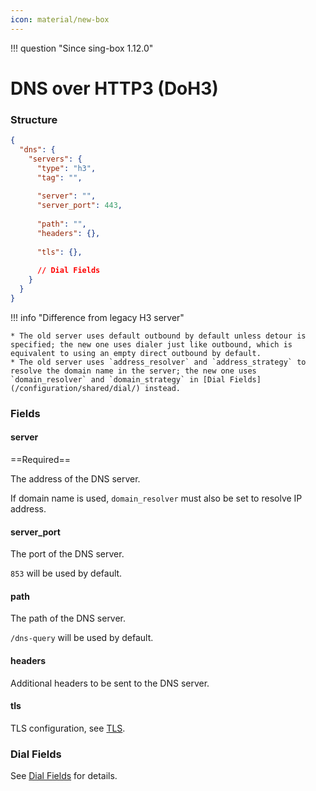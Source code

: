 ```yaml
---
icon: material/new-box
---
```


!!! question "Since sing-box 1.12.0"

# DNS over HTTP3 (DoH3)

### Structure

```json
{
  "dns": {
    "servers": {
      "type": "h3",
      "tag": "",
      
      "server": "",
      "server_port": 443,
      
      "path": "",
      "headers": {},
      
      "tls": {},
      
      // Dial Fields
    }
  }
}
```

!!! info "Difference from legacy H3 server"

    * The old server uses default outbound by default unless detour is specified; the new one uses dialer just like outbound, which is equivalent to using an empty direct outbound by default.
    * The old server uses `address_resolver` and `address_strategy` to resolve the domain name in the server; the new one uses `domain_resolver` and `domain_strategy` in [Dial Fields](/configuration/shared/dial/) instead.

### Fields

#### server

==Required==

The address of the DNS server.

If domain name is used, `domain_resolver` must also be set to resolve IP address.

#### server_port

The port of the DNS server.

`853` will be used by default.

#### path

The path of the DNS server.

`/dns-query` will be used by default.

#### headers

Additional headers to be sent to the DNS server.

#### tls

TLS configuration, see [TLS](/configuration/shared/tls/#outbound).

### Dial Fields

See [Dial Fields](/configuration/shared/dial/) for details.
